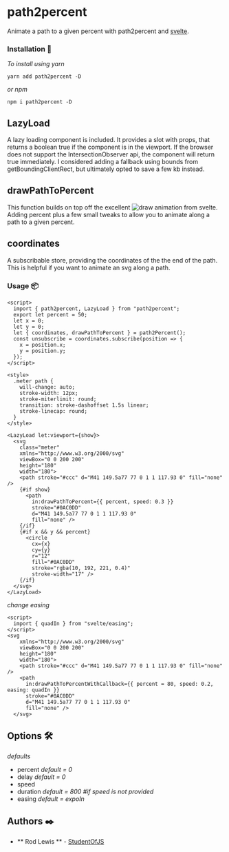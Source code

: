 # path2percent

Animate a path to a given percent with path2percent and [svelte](http://svelte.dev).

### Installation 🔧

_To install using yarn_

`yarn add path2percent -D`

_or npm_

`npm i path2percent -D`

## LazyLoad

A lazy loading component is included. It provides a slot with props, that returns a boolean true if the component is in the viewport. If the browser does not support the IntersectionObserver api, the component will return true immediately. I considered adding a fallback using bounds from getBoundingClientRect, but ultimately opted to save a few kb instead.

## drawPathToPercent

This function builds on top off the excellent ![draw](https://svelte.dev/docs#draw) animation from svelte. Adding percent plus a few small tweaks to allow you to animate along a path to a given percent.

## coordinates

A subscribable store, providing the coordinates of the the end of the path. This is helpful if you want to animate an svg along a path.

### Usage 📦

```
<script>
  import { path2percent, LazyLoad } from "path2percent";
  export let percent = 50;
  let x = 0;
  let y = 0;
  let { coordinates, drawPathToPercent } = path2Percent();
  const unsubscribe = coordinates.subscribe(position => {
    x = position.x;
    y = position.y;
  });
</script>

<style>
  .meter path {
    will-change: auto;
    stroke-width: 12px;
    stroke-miterlimit: round;
    transition: stroke-dashoffset 1.5s linear;
    stroke-linecap: round;
  }
</style>

<LazyLoad let:viewport={show}>
  <svg
    class="meter"
    xmlns="http://www.w3.org/2000/svg"
    viewBox="0 0 200 200"
    height="180"
    width="180">
    <path stroke="#ccc" d="M41 149.5a77 77 0 1 1 117.93 0" fill="none" />
    {#if show}
      <path
        in:drawPathToPercent={{ percent, speed: 0.3 }}
        stroke="#0AC0DD"
        d="M41 149.5a77 77 0 1 1 117.93 0"
        fill="none" />
    {/if}
    {#if x && y && percent}
      <circle
        cx={x}
        cy={y}
        r="12"
        fill="#0AC0DD"
        stroke="rgba(10, 192, 221, 0.4)"
        stroke-width="17" />
    {/if}
  </svg>
</LazyLoad>

```

_change easing_

```
<script>
  import { quadIn } from "svelte/easing";
</script>
<svg
    xmlns="http://www.w3.org/2000/svg"
    viewBox="0 0 200 200"
    height="180"
    width="180">
    <path stroke="#ccc" d="M41 149.5a77 77 0 1 1 117.93 0" fill="none" />
    <path
      in:drawPathToPercentWithCallback={{ percent = 80, speed: 0.2, easing: quadIn }}
      stroke="#0AC0DD"
      d="M41 149.5a77 77 0 1 1 117.93 0"
      fill="none" />
  </svg>
```

## Options 🛠️

_defaults_

- percent _default = 0_
- delay _default = 0_
- speed
- duration _default = 800 #if speed is not provided_
- easing _default = expoIn_

## Authors ✒️

- ** Rod Lewis ** - [StudentOfJS](https://github.com/StudentOfJS)
